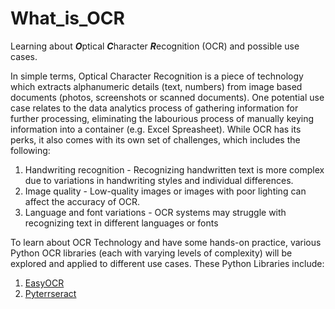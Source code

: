 # What_is_OCR
Learning about ***O***ptical ***C***haracter ***R***ecognition (OCR) and possible use cases.

In simple terms, Optical Character Recognition is a piece of technology which extracts alphanumeric details (text, numbers) from image based documents (photos, screenshots or scanned documents). One potential use case relates to the data analytics process of gathering information for further processing, eliminating the labourious process of manually keying information into a container (e.g. Excel Spreasheet). While OCR has its perks, it also comes with its own set of challenges, which includes the following:

  1. Handwriting recognition - Recognizing handwritten text is more complex due to variations in handwriting styles and individual differences.
  2. Image quality -  Low-quality images or images with poor lighting can affect the accuracy of OCR.
  3. Language and font variations - OCR systems may struggle with recognizing text in different languages or fonts

To learn about OCR Technology and have some hands-on practice, various Python OCR libraries (each with varying levels of complexity) will be explored and applied to different use cases. These Python Libraries include:
1. [EasyOCR](https://jaided.ai/easyocr/tutorial/)
2. [Pyterrseract](https://pypi.org/project/pytesseract/)
